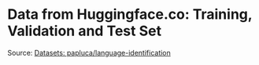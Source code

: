 # Data from Huggingface.co: Training, Validation and Test Set

Source: [Datasets: papluca/language-identification](https://huggingface.co/datasets/papluca/language-identification)